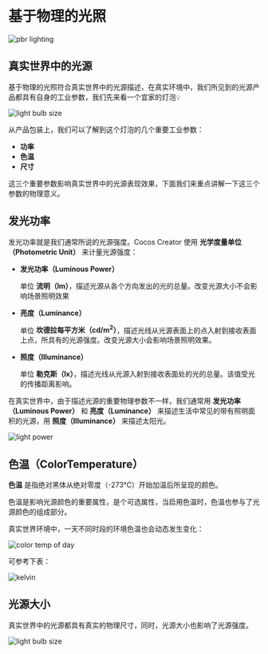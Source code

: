 # 基于物理的光照

![pbr lighting](pbr-lighting.jpg)

## 真实世界中的光源

基于物理的光照符合真实世界中的光源描述，在真实环境中，我们所见到的光源产品都具有自身的工业参数，我们先来看一个宜家的灯泡💡

![light bulb size](light-bulb.jpg)

从产品包装上，我们可以了解到这个灯泡的几个重要工业参数：
- **功率**
- **色温**
- **尺寸**

这三个重要参数影响真实世界中的光源表现效果，下面我们来重点讲解一下这三个参数的物理意义。

## 发光功率

发光功率就是我们通常所说的光源强度。Cocos Creator 使用 **光学度量单位（Photometric Unit）** 来计量光源强度：

- **发光功率（Luminous Power）**

  单位 **流明（lm）**，描述光源从各个方向发出的光的总量。改变光源大小不会影响场景照明效果

- **亮度（Luminance）**

  单位 **坎德拉每平方米（cd/m<sup>2</sup>）**，描述光线从光源表面上的点入射到接收表面上点，所具有的光源强度。改变光源大小会影响场景照明效果。

- **照度（Illuminance）**

  单位 **勒克斯（lx）**，描述光线从光源入射到接收表面处的光的总量。该值受光的传播距离影响。

在真实世界中，由于描述光源的重要物理参数不一样，我们通常用 **发光功率（Luminous Power）** 和 **亮度（Luminance）** 来描述生活中常见的带有照明面积的光源，用 **照度（Illuminance）** 来描述太阳光。

![light power](light-power.jpg)

## 色温（ColorTemperature）

**色温** 是指绝对黑体从绝对零度（-273℃）开始加温后所呈现的颜色。

色温是影响光源颜色的重要属性，是个可选属性，当启用色温时，色温也参与了光源颜色的组成部分。

真实世界环境中，一天不同时段的环境色温也会动态发生变化：

![color temp of day](color-temp-of-day.jpg)

可参考下表：

![kelvin](kelvin.jpg)

## 光源大小

真实世界中的光源都具有真实的物理尺寸，同时，光源大小也影响了光源强度。

![light bulb size](light-bulb-size.png)
